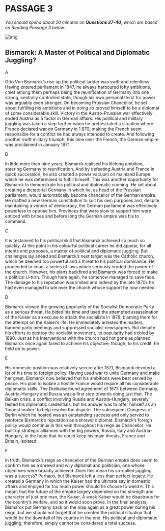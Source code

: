 #  PASSAGE 3

*You should spend about 20 minutes on **Questions 27-40**, which are based on Reading Passage 3 below.*

![img](https://iotcdn.oss-ap-southeast-1.aliyuncs.com/2020-11/Bismarck.jpg)

## Bismarck: A Master of Political and Diplomatic Juggling?



A

Otto Von Bismarck’s rise up the political ladder was swift and relentless. Having entered parliament in 1847, he always harboured lofty ambitions, chief among them perhaps being the reunification of Germany into one strong, centrally controlled state, though his own personal thirst for power was arguably even stronger. On becoming Prussian Chancellor, he set about fulfilling his ambitions and in doing so proved himself to be a diplomat of some considerable skill. Victory in the Austro-Prussian war effectively ended Austria as a factor in German affairs. His political and military juggling was taken a step further when he orchestrated a situation where France declared war on Germany in 1.870, making the French seem responsible for a conflict he had always intended to create. And following another swift military triumph, this time over the French, the German empire was proclaimed in January 1871.

B

In little more than nine years, Bismarck realised his lifelong ambition, steering Germany to reunification. And by defeating Austria and France in quick succession, he also created a power vacuum on mainland Europe which he was determined to fulfill himself. This was another opportunity for Bismarck to demonstrate his political and diplomatic cunning. He set about creating a dictatorial Germany in which he, as head of the Prussian parliament, would automatically become chancellor of the German empire. He drafted a new German constitution to suit his own purposes and, despite maintaining a veneer of democracy, the German parliament was effectively powerless to oppose him. Provinces that were slow to support him were enticed with bribes and before long the German empire was his to command.

C

It is testament to his political skill that Bismarck achieved so much so quickly. At this point in his colourful political career he did appear, for all intents and purposes, a master of political and diplomatic juggling. But challenges lay ahead and Bismarck’s next target was the Catholic church, which he deemed too powerful and a threat to his political dominance. He proceeded to enact a series of laws which seriously eroded the power of the church. However, his plans backfired and Bismarck was forced to make a political U-turn. Though here again, he somehow managed to save face. The damage to his reputation was limited and indeed by the late 1870s he had even managed to win over the church whose support he now needed.

D

Bismarck viewed the growing popularity of the Socialist Democratic Party as a serious threat. He bided his time and used the attempted assassination of the Kaiser as an excuse to attack the socialists in 1878, blaming them for the attempt on the Kaiser’s life. He immediately arrested the leaders, banned party meetings and suppressed socialist newspapers. But despite his efforts to destroy the socialist movement, its popularity had trebled by 1890. Just as his interventions with the church had not gone as planned, Bismarck once again failed to achieve his objective; though, to his credit, he held on to power.

E

His domestic position was relatively secure after 1871, Bismarck devoted a lot of his time to foreign policy. Having used war to unite Germany and make her great, Bismarck now believed that his ambitions were best served by peace. His plan to isolate a hostile France would require all his considerable diplomatic skills. The Dreikaiserbund agreement of 1873 between Germany, Austria-Hungary and Russia was a first step towards doing just that. The Balkan crisis, a conflict involving Russia and Austria-Hungary, severely tested his diplomatic credentials, but his answer was to offer himself as an ‘honest broker’ to help resolve the dispute. The subsequent Congress of Berlin which he hosted was an outstanding success and only served to reinforce Bismarck’s reputation as a shrewd diplomat. Bismarck’s foreign policy would continue in this vein throughout his reign as Chancellor. He built up strategic alliances with the big powers, Russia, Italy and Austria-Hungary, in the hope that he could keep his main threats, France and Britain, isolated.

F

In truth, Bismarck’s reign as chancellor of the German empire does seem to confirm him as a shrewd and wily diplomat and politician, one whose objectives were broadly achieved. Does this mean his so-called juggling was a success? Perhaps, but Bismarck left a less than perfect legacy. He created a Germany in which the Kaiser had the ultimate say in domestic affairs and enjoyed far too much power should he choose to wield it. This meant that the future of the empire largely depended on the strength and character of just one man, the Kaiser. A weak Kaiser would be disastrous for the country’s welfare, and so it would soon prove. In the final analysts, Bismarck put Germany back on the map again as a great power during his reign, but we should not forget that he created the political situation that would be the downfall of his country in the end. His political and diplomatic juggling, therefore, simply cannot be considered a total success.